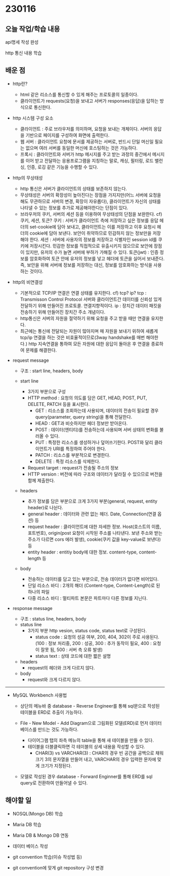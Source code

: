 # 230116

## 오늘 작업/학습 내용

api명세 작성 완성

http 통신 내용 학습

## 배운 점

- http란?
	- html 같은 리소스를 통신할 수 있게 해주는 프로토콜의 일종이다.
	- 클라이언트가 requests(요청)을 보내고 서버가 responses(응답)을 답하는 방식으로 통신한다.

- http 시스템 구성 요소
	- 클라이언트 : 주로 브라우저를 의미하며, 요청을 보내는 개체이다. 서버의 응답을 기반으로 페이지를 구성하여 화면에 출력한다.
	- 웹 서버 : 클라이언트 요청에 문서를 제공하는 서버로, 반드시 단일 머신일 필요는 없으며 여러 서버를 동일한 머신에 호스팅하는 것은 가능하다.
	- 프록시 : 클라이언트와 서버가 http 메시지를 주고 받는 과정의 중간에서 메시지를 이어 받고 전달하는 응용프로그램을 지칭하는 말로, 캐싱, 필터링, 로드 밸런싱, 인증, 로깅 같은 기능을 수행할 수 있다.

- http의 무상태성
	- http 통신은 서버가 클라이언트의 상태를 보존하지 않는다.
	- 무상태성은 서버의 확장성이 높아진다는 장점을 가지지만(어느 서버에 요청을 해도 무관하므로 서버의 변경, 확장이 자유롭다), 클라이언트가 자신의 상태를 나타낼 수 있는 정보를 추가로 제공해야한다는 단점이 있다.
	- 브라우저의 쿠키, 서버의 세션 등을 이용하여 무상태성의 단점을 보완한다.
		cf)쿠키, 세션, 토큰?
			쿠키 : 서버가 클라이언트 측에 저장하고 싶은 정보를 응답 헤더의 set-cookie에 담아 보내고, 클라이언트는 이를 저장하고 이후 요청시 헤더의 cookie에 담아 보낸다. 보안이 취약하므로 민감하지 않는 정보만을 저장해야 한다.
			세션 : 서버에 사용자의 정보를 저장하고 식별자인 session id를 쿠키에 저장시킨다. 민감한 정보를 직접적으로 유출시키지 않으므로 보안에 장점이 있지만, 유저의 수가 늘면 서버에 부하가 가해질 수 있다.
			토큰(jwt) :  인증 정보를 암호화하여 토큰 안에 유저의 정보를 넣고 헤더에 토큰을 실어서 보내준다. 즉, 보안을 위해 서버에 정보를 저장하는 대신, 정보를 암호화하는 방식을 사용하는 것이다.
				
- http의 비연결성
	- 기본적으로 TCP/IP 연결은 연결 상태를 유지한다.
		cf) tcp? ip?
			tcp : Transmisson Control Protocol 서버와 클라이언트간 데이터를 신뢰성 있게 전달하기 위해 만들어진 프로토콜. 연결지향적이다.
			ip : 장치간 데이터 패킷을 전송하기 위해 만들어진 장치간 주소 개념이다. 
	- http통신은 서버의 자원을 절약하기 위해 요청을 주고 받을 때만 연결을 유지한다.
	- 최근에는 통신에 전달되는 자원이 많아지며 매 자원을 보내기 위하여 새롭게 tcp/ip 연결을 하는 것은 비효율적이므로(3way handshake를 매번 해야한다.) http 지속연결을 통하여 모든 자원에 대한 응답이 돌아온 후 연결을 종료하여 문제를 해결한다. 

- request message
	- 구조 : start line, headers, body
	- start line
		- 3가지 부분으로 구성
		- HTTP method : 요청의 의도를 담은 GET, HEAD, POST, PUT, DELETE, PATCH 등을 표시한다.
			- GET : 리소스를 조회하는데 사용되며, 데이터의 전송이 필요할 경우 query(parameter, query string)을 통해 전달한다.
			- HEAD : GET과 비슷하지만 헤더 정보만 받아온다.
			- POST : 데이터(엔티티)를 전송하는데 사용되며 서버 상태의 변화를 불러올 수 있다. 
			- PUT : 특정한 리소스를 생성하거나 덮어쓰기한다. POST와 달리 클라이언트가 URI를 특정하여 주어야 한다.
			- PATCH : 리소스를 부분적으로 변경한다.
			- DELETE : 특정 리소스를 삭제한다.
		- Request target : request가 전송될 주소의 정보
		- HTTP version : 버전에 따라 구조와 데이터가 달라질 수 있으므로 버전을 함께 제출한다.
	
	- headers
		- 추가 정보를 담은 부분으로 크게 3가지 부분(general, request, entity header)로 나뉜다.
		- general header : 데이터와 관련 없는 헤더. Date, Connection(연결 옵션) 등
		- request header : 클라이언트에 대한 자세한 정보. Host(호스트의 이름, 포트번호), origin(post 요청이 시작된 주소를 나타낸다. 보낸 주소와 받는 주소가 다르면 cors 에러 발생), cookie(쿠키 값을 key-value로 보낸다) 등
		- entity header : entitiy body에 대한 정보. content-type, content-length 등
	
	- body
		- 전송하는 데이터를 담고 있는 부분으로, 전송 데이터가 없다면 비어있다.
		- 단일 리소스 바디 : 2개의 해더 (Content-type, Content-Length)로 된 하나의 파일
		- 다중 리소스 바디 : 멀티파트 본문은 파트마다 다른 정보를 지닌다.


- response message
	- 구조 : status line, headers, body
	- status line
		- 3가지 부분 http vesion, status code, status text로 구성된다.
			- status code : 요청의 성공 여부, 200, 404, 302이 주로 사용된다. (100 : 정보 처리중, 200 : 성공, 300 : 추가 동작이 필요, 400 : 요청이 잘못 됨, 500 : 서버 측 오류 발생)	
			- status text : 상태 코드에 대한 짧은 설명
	- headers		
		- request의 헤더와 크게 다르지 않다.
	- body
		- request와 크게 다르지 않다.


---------------------------------------------------------------------------------------

- MySQL Workbench 사용법

	- 상단의 메뉴바 중 database - Reverse Engineer를 통해 sql문으로 작성된 테이블을 ERD로 추출이 가능하다.
	- File - New Model - Add Diagram으로 그림화된 모델(ERD)로 먼저 데이터베이스를 만드는 것도 가능하다.
		- 다이어그램 탭의 좌측 메뉴의 table을 통해 새 테이블을 만들 수 있다.
		- 테이블을 더블클릭하면 각 테이블의 상세 내용을 작성할 수 있다.
			- CHAR(3) vs VARCHAR(3) :  CHAR의 경우 빈 공간을 공백으로 채워 크기 3의 문자열을 만들어 내고, VARCHAR의 경우 입력한 문자에 맞게 크기가 지정된다.
			
	- 모델로 작성된 경우 database - Forward Enginner를 통해 ERD를 sql query로 전환하여 만들어낼 수 있다.

## 해야할 일
- NOSQL(Mongo DB) 학습

- Maria DB 학습

- Maria DB & Mongo DB 연동

- 데이터 베이스 작성

- git convention 학습(이슈 작성법 등)

- git convention에 맞게 git repository 구성 변경